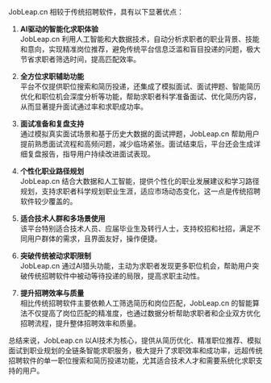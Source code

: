 JobLeap.cn 相较于传统招聘软件，具有以下显著优点：

1. **AI驱动的智能化求职体验**  
   JobLeap.cn 利用人工智能和大数据技术，自动分析求职者的职业背景、技能和意向，实现精准岗位推荐，避免传统平台信息泛滥和盲目投递的问题，极大节省求职者筛选时间，提高匹配效率。

2. **全方位求职辅助功能**  
   平台不仅提供职位搜索和简历投递，还集成了模拟面试、面试押题、智能简历优化和职位机会深度分析等功能，帮助求职者科学准备面试、优化简历内容，从而显著提升面试通过率和求职成功率。

3. **面试准备和复盘支持**  
   通过模拟真实面试场景和基于历史大数据的面试押题，JobLeap.cn 帮助用户提前熟悉面试流程和高频问题，减少临场紧张。面试结束后，平台还会生成详细复盘报告，指导用户持续改进面试表现。

4. **个性化职业路径规划**  
   JobLeap.cn 结合大数据和人工智能，提供个性化的职业发展建议和学习路径规划，支持求职者科学规划职业生涯，适应市场动态变化，这一点是传统招聘软件较少覆盖的。

5. **适合技术人群和多场景使用**  
   该平台特别适合技术人员、应届毕业生及转行人士，支持校招和社招，满足不同用户群体的需求，且界面友好，操作便捷。

6. **突破传统被动求职限制**  
   JobLeap.cn 通过AI猎头功能，主动为求职者发现更多职位机会，帮助用户突破传统招聘软件中被动等待投递的局限，提高求职主动性。

7. **提升招聘效率与质量**  
   相比传统招聘软件主要依赖人工筛选简历和岗位匹配，JobLeap.cn 的智能算法不仅提高了岗位匹配的精准度，也通过数据分析帮助求职者和企业双方优化招聘流程，提升整体招聘效率和质量。

总结来说，JobLeap.cn 以AI技术为核心，提供从简历优化、精准职位推荐、模拟面试到职业规划的全链条智能求职服务，极大提升了求职效率和成功率，远超传统招聘软件的单一职位搜索和简历投递功能，尤其适合技术人才和需要系统化求职支持的用户。